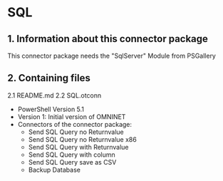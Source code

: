 # SQL

## 1. Information about this connector package

This connector package needs the "SqlServer" Module from PSGallery


## 2. Containing files

2.1 README.md
2.2 SQL.otconn
- PowerShell Version 5.1
- Version 1: Initial version of OMNINET
- Connectors of the connector package:
	- Send SQL Query no Returnvalue
	- Send SQL Query no Returnvalue x86
	- Send SQL Query with Returnvalue
	- Send SQL Query with column
	- Send SQL Query save as CSV
	- Backup Database
	


